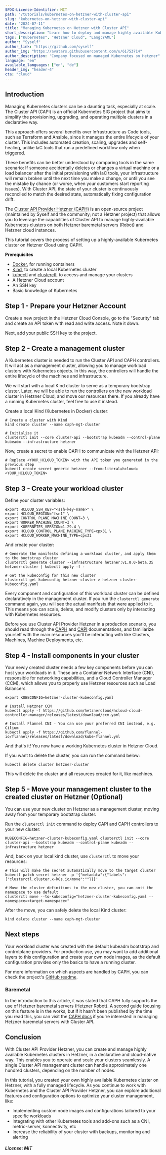 ```yaml
---
SPDX-License-Identifier: MIT
path: "/tutorials/kubernetes-on-hetzner-with-cluster-api"
slug: "kubernetes-on-hetzner-with-cluster-api"
date: "2024-07-11"
title: "Managing Kubernetes on Hetzner with Cluster API"
short_description: "Learn how to deploy and manage highly available Kubernetes clusters on Hetzner with Cluster API."
tags: ["Kubernetes", "Hetzner Cloud", "Lang:YAML"]
author: "Syself"
author_link: "https://github.com/syself"
author_img: "https://avatars.githubusercontent.com/u/61753714"
author_description: "Company focused on managed Kubernetes on Hetzner"
language: "en"
available_languages: ["en", "de"]
header_img: "header-4"
cta: "cloud"
---
```


## Introduction

Managing Kubernetes clusters can be a daunting task, especially at scale. The Cluster API (CAPI) is an official Kubernetes SIG project that aims to simplify the provisioning, upgrading, and operating multiple clusters in a declarative way.

This approach offers several benefits over Infrastructure as Code tools, such as Terraform and Ansible, since it manages the entire lifecycle of your cluster. This includes automated creation, scaling, upgrades and self-healing, unlike IaC tools that run a predefined workflow only when triggered.

These benefits can be better understood by comparing tools in the same scenario: If someone accidentally deletes or changes a virtual machine or a load balancer after the initial provisioning with IaC tools, your infrastructure will remain broken until the next time you make a change, or until you see the mistake by chance (or worse, when your customers start reporting issues). With Cluster API, the state of your cluster is continuously reconciled to match the desired state, automatically fixing configuration drift.

The [Cluster API Provider Hetzner (CAPH)](https://github.com/syself/cluster-api-provider-hetzner) is an open-source project (maintained by Syself and the community; not a Hetzner project) that allows you to leverage the capabilities of Cluster API to manage highly-available Kubernetes clusters on both Hetzner baremetal servers (Robot) and Hetzner cloud instances.

This tutorial covers the process of setting up a highly-available Kubernetes cluster on Hetzner Cloud using CAPH.

**Prerequisites**

- [Docker](https://docs.docker.com/engine/install/), for running containers
- [Kind](https://kind.sigs.k8s.io/docs/user/quick-start#installation), to create a local Kubernetes cluster
- [kubectl](https://kubernetes.io/docs/tasks/tools/#kubectl) and [clusterctl](https://cluster-api.sigs.k8s.io/user/quick-start#install-clusterctl), to access and manage your clusters
- A Hetzner Cloud account
- An SSH key
- Basic knowledge of Kubernetes

## Step 1 - Prepare your Hetzner Account

Create a new project in the Hetzner Cloud Console, go to the "Security" tab and create an API token with read and write access. Note it down.

Next, add your public SSH key to the project.

## Step 2 - Create a management cluster

A Kubernetes cluster is needed to run the Cluster API and CAPH controllers. It will act as a management cluster, allowing you to manage workload clusters with Kubernetes objects. In this way, the controllers will handle the entire lifecycle of the machines and infrastructure.

We will start with a local Kind cluster to serve as a temporary bootstrap cluster. Later, we will be able to run the controllers on the new workload cluster in Hetzner Cloud, and move our resources there. If you already have a running Kubernetes cluster, feel free to use it instead.

Create a local Kind (Kubernetes in Docker) cluster:

```shell
# Create a cluster with Kind
kind create cluster --name caph-mgt-cluster

# Initialize it
clusterctl init --core cluster-api --bootstrap kubeadm --control-plane kubeadm --infrastructure hetzner
```

Now, create a secret to enable CAPH to communicate with the Hetzner API:

```shell
# Replace <YOUR_HCLOUD_TOKEN> with the API token you generated in the previous step
kubectl create secret generic hetzner --from-literal=hcloud=<YOUR_HCLOUD_TOKEN>
```

## Step 3 - Create your workload cluster

Define your cluster variables:

```shell
export HCLOUD_SSH_KEY="<ssh-key-name>" \
export HCLOUD_REGION="fsn1" \
export CONTROL_PLANE_MACHINE_COUNT=3 \
export WORKER_MACHINE_COUNT=3 \
export KUBERNETES_VERSION=1.29.4 \
export HCLOUD_CONTROL_PLANE_MACHINE_TYPE=cpx31 \
export HCLOUD_WORKER_MACHINE_TYPE=cpx31
```

And create your cluster:

```shell
# Generate the manifests defining a workload cluster, and apply them to the bootstrap cluster
clusterctl generate cluster --infrastructure hetzner:v1.0.0-beta.35 hetzner-cluster | kubectl apply -f -

# Get the kubeconfig for this new cluster
clusterctl get kubeconfig hetzner-cluster > hetzner-cluster-kubeconfig.yaml
```

Every component and configuration of this workload cluster can be defined declaratively in the management cluster. If you run the `clusterctl generate` command again, you will see the actual manifests that were applied to it. This means you can scale, delete, and modify clusters only by interacting with Kubernetes resources.

Before you use Cluster API Provider Hetzner in a production scenario, you should read through the [CAPH](https://syself.com/docs/caph) and [CAPI](https://cluster-api.sigs.k8s.io) documentations, and familiarize yourself with the main resources you'll be interacting with like Clusters, Machines, Machine Deployments, etc.

## Step 4 - Install components in your cluster

Your newly created cluster needs a few key components before you can host your workloads in it. These are a Container Network Interface (CNI), responsible for networking capabilities, and a Cloud Controller Manager (CCM), which allows you to properly use Hetzner resources such as Load Balancers.

```shell
export KUBECONFIG=hetzner-cluster-kubeconfig.yaml

# Install Hetzner CCM
kubectl apply -f https://github.com/hetznercloud/hcloud-cloud-controller-manager/releases/latest/download/ccm.yaml

# Install Flannel CNI - You can use your preferred CNI instead, e.g. Cilium
kubectl apply -f https://github.com/flannel-io/flannel/releases/latest/download/kube-flannel.yml
```

And that's it! You now have a working Kubernetes cluster in Hetzner Cloud. 

If you want to delete the cluster, you can run the command below:

```shell
kubectl delete cluster hetzner-cluster
```

This will delete the cluster and all resources created for it, like machines.

## Step 5 - Move your management cluster to the created cluster on Hetzner (Optional)

You can use your new cluster on Hetzner as a management cluster, moving away from your temporary bootstrap cluster.

Run the `clusterctl init` command to deploy CAPI and CAPH controllers to your new cluster:

```shell
KUBECONFIG=hetzner-cluster-kubeconfig.yaml clusterctl init --core cluster-api --bootstrap kubeadm --control-plane kubeadm --infrastructure hetzner
```

And, back on your local kind cluster, use `clusterctl` to move your resources:

```shell
# This will make the secret automatically move to the target cluster
kubectl patch secret hetzner -p '{"metadata":{"labels":{"clusterctl.cluster.x-k8s.io/move":""}}}'

# Move the cluster definitions to the new cluster, you can omit the namespace to use default
clusterctl move --to-kubeconfig="hetzner-cluster-kubeconfig.yaml --namespace=<target-namespace>"
```

After the move, you can safely delete the local Kind cluster:

```shell
kind delete cluster --name caph-mgt-cluster
```

## Next steps

Your workload cluster was created with the default kubeadm bootstrap and controlplane providers. For production use, you may want to add additional layers to this configuration and create your own node images, as the default configuration provides only the basics to have a running cluster.

For more information on which aspects are handled by CAPH, you can check the project's [GitHub readme](https://github.com/syself/cluster-api-provider-hetzner?tab=readme-ov-file#-clarifying-scope).

### Baremetal

In the introduction to this article, it was stated that CAPH fully supports the use of Hetzner baremetal servers (Hetzner Robot). A second guide focusing on this feature is in the works, but if it hasn't been published by the time you read this, you can visit the [CAPH docs](https://syself.com/docs/caph) if you're interested in managing Hetzner baremetal servers with Cluster API.

## Conclusion

With Cluster API Provider Hetzner, you can create and manage highly available Kubernetes clusters in Hetzner, in a declarative and cloud-native way. This enables you to operate and scale your clusters seamlessly. A single Cluster API management cluster can handle approximately one hundred clusters, depending on the number of nodes.

In this tutorial, you created your own highly available Kubernetes cluster on Hetzner, with a fully managed lifecycle. As you continue to work with Kubernetes and the Cluster API Provider Hetzner, you can explore additional features and configuration options to optimize your cluster management, like:

- Implementing custom node images and configurations tailored to your specific workloads
- Integrating with other Kubernetes tools and add-ons such as a CNI, metric-server, konnectivity, etc
- Increase the reliability of your cluster with backups, monitoring and alerting

##### License: MIT

<!--

Contributor's Certificate of Origin

By making a contribution to this project, I certify that:

(a) The contribution was created in whole or in part by me and I have
  the right to submit it under the license indicated in the file; or

(b) The contribution is based upon previous work that, to the best of my
  knowledge, is covered under an appropriate license and I have the
  right under that license to submit that work with modifications,
  whether created in whole or in part by me, under the same license
  (unless I am permitted to submit under a different license), as
  indicated in the file; or

(c) The contribution was provided directly to me by some other person
  who certified (a), (b) or (c) and I have not modified it.

(d) I understand and agree that this project and the contribution are
  public and that a record of the contribution (including all personal
  information I submit with it, including my sign-off) is maintained
  indefinitely and may be redistributed consistent with this project
  or the license(s) involved.

Signed-off-by: Lucas Rattz <lucasrattz999@gmail.com>

-->